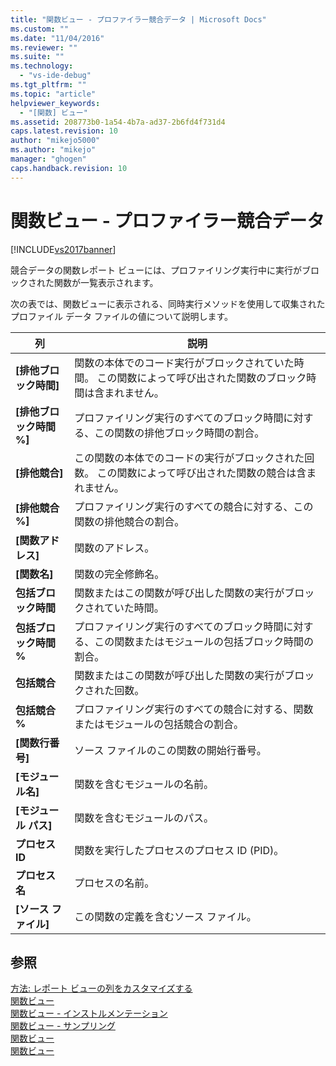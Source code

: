 ```yaml
---
title: "関数ビュー - プロファイラー競合データ | Microsoft Docs"
ms.custom: ""
ms.date: "11/04/2016"
ms.reviewer: ""
ms.suite: ""
ms.technology: 
  - "vs-ide-debug"
ms.tgt_pltfrm: ""
ms.topic: "article"
helpviewer_keywords: 
  - "[関数] ビュー"
ms.assetid: 208773b0-1a54-4b7a-ad37-2b6fd4f731d4
caps.latest.revision: 10
author: "mikejo5000"
ms.author: "mikejo"
manager: "ghogen"
caps.handback.revision: 10
---
```

# 関数ビュー - プロファイラー競合データ
[!INCLUDE[vs2017banner](../code-quality/includes/vs2017banner.md)]

競合データの関数レポート ビューには、プロファイリング実行中に実行がブロックされた関数が一覧表示されます。  
  
 次の表では、関数ビューに表示される、同時実行メソッドを使用して収集されたプロファイル データ ファイルの値について説明します。  
  
|列|説明|  
|-------|--------|  
|**\[排他ブロック時間\]**|関数の本体でのコード実行がブロックされていた時間。  この関数によって呼び出された関数のブロック時間は含まれません。|  
|**\[排他ブロック時間 %\]**|プロファイリング実行のすべてのブロック時間に対する、この関数の排他ブロック時間の割合。|  
|**\[排他競合\]**|この関数の本体でのコードの実行がブロックされた回数。  この関数によって呼び出された関数の競合は含まれません。|  
|**\[排他競合 %\]**|プロファイリング実行のすべての競合に対する、この関数の排他競合の割合。|  
|**\[関数アドレス\]**|関数のアドレス。|  
|**\[関数名\]**|関数の完全修飾名。|  
|**包括ブロック時間**|関数またはこの関数が呼び出した関数の実行がブロックされていた時間。|  
|**包括ブロック時間 %**|プロファイリング実行のすべてのブロック時間に対する、この関数またはモジュールの包括ブロック時間の割合。|  
|**包括競合**|関数またはこの関数が呼び出した関数の実行がブロックされた回数。|  
|**包括競合 %**|プロファイリング実行のすべての競合に対する、関数またはモジュールの包括競合の割合。|  
|**\[関数行番号\]**|ソース ファイルのこの関数の開始行番号。|  
|**\[モジュール名\]**|関数を含むモジュールの名前。|  
|**\[モジュール パス\]**|関数を含むモジュールのパス。|  
|**プロセス ID**|関数を実行したプロセスのプロセス ID \(PID\)。|  
|**プロセス名**|プロセスの名前。|  
|**\[ソース ファイル\]**|この関数の定義を含むソース ファイル。|  
  
## 参照  
 [方法: レポート ビューの列をカスタマイズする](../profiling/how-to-customize-report-view-columns.md)   
 [関数ビュー](../profiling/functions-view.md)   
 [関数ビュー \- インストルメンテーション](../profiling/functions-view-dotnet-memory-instrumentation-data.md)   
 [関数ビュー \- サンプリング](../profiling/functions-view-dotnet-memory-sampling-data.md)   
 [関数ビュー](../profiling/functions-view-instrumentation-data.md)   
 [関数ビュー](../profiling/functions-view-sampling-data.md)
